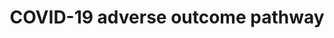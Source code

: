 ---
annotations:
- id: DOID:2945
  parent: disease by infectious agent
  type: Disease Ontology
  value: severe acute respiratory syndrome
- id: PW:0001308
  parent: disease pathway
  type: Pathway Ontology
  value: respiratory system disease pathway
- id: DOID:3770
  type: Disease Ontology
  value: pulmonary fibrosis
- id: DOID:934
  parent: disease by infectious agent
  type: Disease Ontology
  value: viral infectious disease
- id: DOID:0080600
  parent: disease by infectious agent
  type: Disease Ontology
  value: COVID-19
- id: PW:0000003
  parent: signaling pathway
  type: Pathway Ontology
  value: signaling pathway
authors:
- Penny
- Fehrhart
- Egonw
- Evelo
- Eweitz
citedin:
- link: PMC9377275
- link: PMC9154116
- link: PMC8891742
- link: PMC8821526
- link: PMC8170012
description: Experimenting with links in line with bioinformatics analysis of COVID-19
  genes and AOP knowledge. Work in progress!
last-edited: 2021-12-10
organisms:
- Homo sapiens
redirect_from:
- /index.php/Pathway:WP4891
- /instance/WP4891
- /instance/WP4891_rr120510
revision: r120510
schema-jsonld:
- '@context': https://schema.org/
  '@id': https://wikipathways.github.io/pathways/WP4891.html
  '@type': Dataset
  creator:
    '@type': Organization
    name: WikiPathways
  description: Experimenting with links in line with bioinformatics analysis of COVID-19
    genes and AOP knowledge. Work in progress!
  keywords:
  - ACE2
  - AGT
  - CCL2
  - CCL3
  - CSF3
  - CXCL10
  - IL10
  - IL1B
  - IL2
  - IL2RA
  - IL6
  - IL7
  - IL8
  - TMPRSS2
  - TNF
  license: CC0
  name: COVID-19 adverse outcome pathway
seo: CreativeWork
title: COVID-19 adverse outcome pathway
wpid: WP4891
---